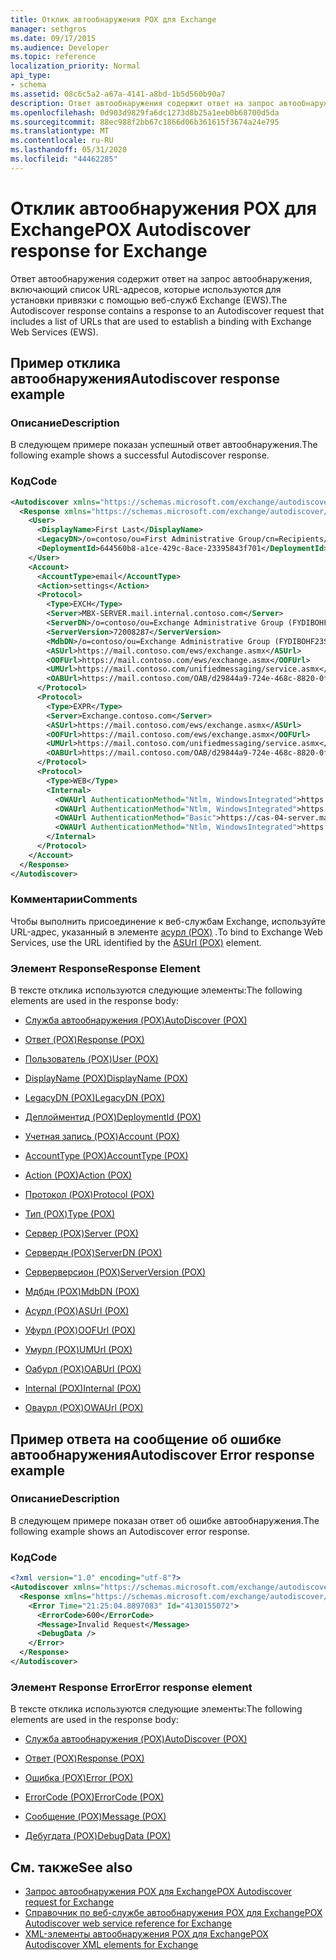 ```yaml
---
title: Отклик автообнаружения POX для Exchange
manager: sethgros
ms.date: 09/17/2015
ms.audience: Developer
ms.topic: reference
localization_priority: Normal
api_type:
- schema
ms.assetid: 08c6c5a2-a67a-4141-a8bd-1b5d560b90a7
description: Ответ автообнаружения содержит ответ на запрос автообнаружения, включающий список URL-адресов, которые используются для установки привязки с помощью веб-служб Exchange (EWS).
ms.openlocfilehash: 0d903d9829fa6dc1273d8b25a1eeb0b68700d5da
ms.sourcegitcommit: 88ec988f2bb67c1866d06b361615f3674a24e795
ms.translationtype: MT
ms.contentlocale: ru-RU
ms.lasthandoff: 05/31/2020
ms.locfileid: "44462285"
---
```

# <a name="pox-autodiscover-response-for-exchange"></a><span data-ttu-id="cbcd3-103">Отклик автообнаружения POX для Exchange</span><span class="sxs-lookup"><span data-stu-id="cbcd3-103">POX Autodiscover response for Exchange</span></span>

<span data-ttu-id="cbcd3-104">Ответ автообнаружения содержит ответ на запрос автообнаружения, включающий список URL-адресов, которые используются для установки привязки с помощью веб-служб Exchange (EWS).</span><span class="sxs-lookup"><span data-stu-id="cbcd3-104">The Autodiscover response contains a response to an Autodiscover request that includes a list of URLs that are used to establish a binding with Exchange Web Services (EWS).</span></span>
  
## <a name="autodiscover-response-example"></a><span data-ttu-id="cbcd3-105">Пример отклика автообнаружения</span><span class="sxs-lookup"><span data-stu-id="cbcd3-105">Autodiscover response example</span></span>

### <a name="description"></a><span data-ttu-id="cbcd3-106">Описание</span><span class="sxs-lookup"><span data-stu-id="cbcd3-106">Description</span></span>

<span data-ttu-id="cbcd3-107">В следующем примере показан успешный ответ автообнаружения.</span><span class="sxs-lookup"><span data-stu-id="cbcd3-107">The following example shows a successful Autodiscover response.</span></span>
  
### <a name="code"></a><span data-ttu-id="cbcd3-108">Код</span><span class="sxs-lookup"><span data-stu-id="cbcd3-108">Code</span></span>

```XML
<Autodiscover xmlns="https://schemas.microsoft.com/exchange/autodiscover/responseschema/2006">
  <Response xmlns="https://schemas.microsoft.com/exchange/autodiscover/outlook/responseschema/2006a">
    <User>
      <DisplayName>First Last</DisplayName>
      <LegacyDN>/o=contoso/ou=First Administrative Group/cn=Recipients/cn=iuser885646</LegacyDN>
      <DeploymentId>644560b8-a1ce-429c-8ace-23395843f701</DeploymentId>
    </User>
    <Account>
      <AccountType>email</AccountType>
      <Action>settings</Action>
      <Protocol>
        <Type>EXCH</Type>
        <Server>MBX-SERVER.mail.internal.contoso.com</Server>
        <ServerDN>/o=contoso/ou=Exchange Administrative Group (FYDIBOHF23SPDLT)/cn=Configuration/cn=Servers/cn=MBX-SERVER</ServerDN>
        <ServerVersion>72008287</ServerVersion>
        <MdbDN>/o=contoso/ou=Exchange Administrative Group (FYDIBOHF23SPDLT)/cn=Configuration/cn=Servers/cn=MBX-SERVER/cn=Microsoft Private MDB</MdbDN>
        <ASUrl>https://mail.contoso.com/ews/exchange.asmx</ASUrl>
        <OOFUrl>https://mail.contoso.com/ews/exchange.asmx</OOFUrl>
        <UMUrl>https://mail.contoso.com/unifiedmessaging/service.asmx</UMUrl>
        <OABUrl>https://mail.contoso.com/OAB/d29844a9-724e-468c-8820-0f7b345b767b/</OABUrl>
      </Protocol>
      <Protocol>
        <Type>EXPR</Type>
        <Server>Exchange.contoso.com</Server>
        <ASUrl>https://mail.contoso.com/ews/exchange.asmx</ASUrl>
        <OOFUrl>https://mail.contoso.com/ews/exchange.asmx</OOFUrl>
        <UMUrl>https://mail.contoso.com/unifiedmessaging/service.asmx</UMUrl>
        <OABUrl>https://mail.contoso.com/OAB/d29844a9-724e-468c-8820-0f7b345b767b/</OABUrl>
      </Protocol>
      <Protocol>
        <Type>WEB</Type>
        <Internal>
          <OWAUrl AuthenticationMethod="Ntlm, WindowsIntegrated">https://cas-01-server.mail.internal.contoso.com/owa</OWAUrl>
          <OWAUrl AuthenticationMethod="Ntlm, WindowsIntegrated">https://cas-02-server.mail.internal.contoso.com/owa</OWAUrl>
          <OWAUrl AuthenticationMethod="Basic">https://cas-04-server.mail.internal.contoso.com/owa</OWAUrl>
          <OWAUrl AuthenticationMethod="Ntlm, WindowsIntegrated">https://cas-05-server.mail.internal.contoso.com/owa</OWAUrl>
        </Internal>
      </Protocol>
    </Account>
  </Response>
</Autodiscover>
```

### <a name="comments"></a><span data-ttu-id="cbcd3-109">Комментарии</span><span class="sxs-lookup"><span data-stu-id="cbcd3-109">Comments</span></span>

<span data-ttu-id="cbcd3-110">Чтобы выполнить присоединение к веб-службам Exchange, используйте URL-адрес, указанный в элементе [асурл (POX)](asurl-pox.md) .</span><span class="sxs-lookup"><span data-stu-id="cbcd3-110">To bind to Exchange Web Services, use the URL identified by the [ASUrl (POX)](asurl-pox.md) element.</span></span> 
  
### <a name="response-element"></a><span data-ttu-id="cbcd3-111">Элемент Response</span><span class="sxs-lookup"><span data-stu-id="cbcd3-111">Response Element</span></span>

<span data-ttu-id="cbcd3-112">В тексте отклика используются следующие элементы:</span><span class="sxs-lookup"><span data-stu-id="cbcd3-112">The following elements are used in the response body:</span></span>
  
- [<span data-ttu-id="cbcd3-113">Служба автообнаружения (POX)</span><span class="sxs-lookup"><span data-stu-id="cbcd3-113">AutoDiscover (POX)</span></span>](autodiscover-pox.md)
    
- [<span data-ttu-id="cbcd3-114">Ответ (POX)</span><span class="sxs-lookup"><span data-stu-id="cbcd3-114">Response (POX)</span></span>](response-pox.md)
    
- [<span data-ttu-id="cbcd3-115">Пользователь (POX)</span><span class="sxs-lookup"><span data-stu-id="cbcd3-115">User (POX)</span></span>](user-pox.md)
    
- [<span data-ttu-id="cbcd3-116">DisplayName (POX)</span><span class="sxs-lookup"><span data-stu-id="cbcd3-116">DisplayName (POX)</span></span>](displayname-pox.md)
    
- [<span data-ttu-id="cbcd3-117">LegacyDN (POX)</span><span class="sxs-lookup"><span data-stu-id="cbcd3-117">LegacyDN (POX)</span></span>](legacydn-pox.md)
    
- [<span data-ttu-id="cbcd3-118">Деплойментид (POX)</span><span class="sxs-lookup"><span data-stu-id="cbcd3-118">DeploymentId (POX)</span></span>](deploymentid-pox.md)
    
- [<span data-ttu-id="cbcd3-119">Учетная запись (POX)</span><span class="sxs-lookup"><span data-stu-id="cbcd3-119">Account (POX)</span></span>](account-pox.md)
    
- [<span data-ttu-id="cbcd3-120">AccountType (POX)</span><span class="sxs-lookup"><span data-stu-id="cbcd3-120">AccountType (POX)</span></span>](accounttype-pox.md)
    
- [<span data-ttu-id="cbcd3-121">Action (POX)</span><span class="sxs-lookup"><span data-stu-id="cbcd3-121">Action (POX)</span></span>](action-pox.md)
    
- [<span data-ttu-id="cbcd3-122">Протокол (POX)</span><span class="sxs-lookup"><span data-stu-id="cbcd3-122">Protocol (POX)</span></span>](protocol-pox.md)
    
- [<span data-ttu-id="cbcd3-123">Тип (POX)</span><span class="sxs-lookup"><span data-stu-id="cbcd3-123">Type (POX)</span></span>](type-pox.md)
    
- [<span data-ttu-id="cbcd3-124">Сервер (POX)</span><span class="sxs-lookup"><span data-stu-id="cbcd3-124">Server (POX)</span></span>](server-pox.md)
    
- [<span data-ttu-id="cbcd3-125">Сервердн (POX)</span><span class="sxs-lookup"><span data-stu-id="cbcd3-125">ServerDN (POX)</span></span>](serverdn-pox.md)
    
- [<span data-ttu-id="cbcd3-126">Серверверсион (POX)</span><span class="sxs-lookup"><span data-stu-id="cbcd3-126">ServerVersion (POX)</span></span>](serverversion-pox.md)
    
- [<span data-ttu-id="cbcd3-127">Мдбдн (POX)</span><span class="sxs-lookup"><span data-stu-id="cbcd3-127">MdbDN (POX)</span></span>](mdbdn-pox.md)
    
- [<span data-ttu-id="cbcd3-128">Асурл (POX)</span><span class="sxs-lookup"><span data-stu-id="cbcd3-128">ASUrl (POX)</span></span>](asurl-pox.md)
    
- [<span data-ttu-id="cbcd3-129">Уфурл (POX)</span><span class="sxs-lookup"><span data-stu-id="cbcd3-129">OOFUrl (POX)</span></span>](oofurl-pox.md)
    
- [<span data-ttu-id="cbcd3-130">Умурл (POX)</span><span class="sxs-lookup"><span data-stu-id="cbcd3-130">UMUrl (POX)</span></span>](umurl-pox.md)
    
- [<span data-ttu-id="cbcd3-131">Оабурл (POX)</span><span class="sxs-lookup"><span data-stu-id="cbcd3-131">OABUrl (POX)</span></span>](oaburl-pox.md)
    
- [<span data-ttu-id="cbcd3-132">Internal (POX)</span><span class="sxs-lookup"><span data-stu-id="cbcd3-132">Internal (POX)</span></span>](internal-pox.md)
    
- [<span data-ttu-id="cbcd3-133">Оваурл (POX)</span><span class="sxs-lookup"><span data-stu-id="cbcd3-133">OWAUrl (POX)</span></span>](owaurl-pox.md)
    
## <a name="autodiscover-error-response-example"></a><span data-ttu-id="cbcd3-134">Пример ответа на сообщение об ошибке автообнаружения</span><span class="sxs-lookup"><span data-stu-id="cbcd3-134">Autodiscover Error response example</span></span>

### <a name="description"></a><span data-ttu-id="cbcd3-135">Описание</span><span class="sxs-lookup"><span data-stu-id="cbcd3-135">Description</span></span>

<span data-ttu-id="cbcd3-136">В следующем примере показан ответ об ошибке автообнаружения.</span><span class="sxs-lookup"><span data-stu-id="cbcd3-136">The following example shows an Autodiscover error response.</span></span>
  
### <a name="code"></a><span data-ttu-id="cbcd3-137">Код</span><span class="sxs-lookup"><span data-stu-id="cbcd3-137">Code</span></span>

```XML
<?xml version="1.0" encoding="utf-8"?>
<Autodiscover xmlns="https://schemas.microsoft.com/exchange/autodiscover/responseschema/2006">
  <Response xmlns="https://schemas.microsoft.com/exchange/autodiscover/responseschema/2006">
    <Error Time="21:25:04.8897083" Id="4130155072">
      <ErrorCode>600</ErrorCode>
      <Message>Invalid Request</Message>
      <DebugData />
    </Error>
  </Response>
</Autodiscover>
```

### <a name="error-response-element"></a><span data-ttu-id="cbcd3-138">Элемент Response Error</span><span class="sxs-lookup"><span data-stu-id="cbcd3-138">Error response element</span></span>

<span data-ttu-id="cbcd3-139">В тексте отклика используются следующие элементы:</span><span class="sxs-lookup"><span data-stu-id="cbcd3-139">The following elements are used in the response body:</span></span>
  
- [<span data-ttu-id="cbcd3-140">Служба автообнаружения (POX)</span><span class="sxs-lookup"><span data-stu-id="cbcd3-140">AutoDiscover (POX)</span></span>](autodiscover-pox.md)
    
- [<span data-ttu-id="cbcd3-141">Ответ (POX)</span><span class="sxs-lookup"><span data-stu-id="cbcd3-141">Response (POX)</span></span>](response-pox.md)
    
- [<span data-ttu-id="cbcd3-142">Ошибка (POX)</span><span class="sxs-lookup"><span data-stu-id="cbcd3-142">Error (POX)</span></span>](error-pox.md)
    
- [<span data-ttu-id="cbcd3-143">ErrorCode (POX)</span><span class="sxs-lookup"><span data-stu-id="cbcd3-143">ErrorCode (POX)</span></span>](errorcode-pox.md)
    
- [<span data-ttu-id="cbcd3-144">Сообщение (POX)</span><span class="sxs-lookup"><span data-stu-id="cbcd3-144">Message (POX)</span></span>](message-pox.md)
    
- [<span data-ttu-id="cbcd3-145">Дебугдата (POX)</span><span class="sxs-lookup"><span data-stu-id="cbcd3-145">DebugData (POX)</span></span>](debugdata-pox.md)
    
## <a name="see-also"></a><span data-ttu-id="cbcd3-146">См. также</span><span class="sxs-lookup"><span data-stu-id="cbcd3-146">See also</span></span>

- [<span data-ttu-id="cbcd3-147">Запрос автообнаружения POX для Exchange</span><span class="sxs-lookup"><span data-stu-id="cbcd3-147">POX Autodiscover request for Exchange</span></span>](pox-autodiscover-request-for-exchange.md)
- [<span data-ttu-id="cbcd3-148">Справочник по веб-службе автообнаружения POX для Exchange</span><span class="sxs-lookup"><span data-stu-id="cbcd3-148">POX Autodiscover web service reference for Exchange</span></span>](pox-autodiscover-web-service-reference-for-exchange.md) 
- [<span data-ttu-id="cbcd3-149">XML-элементы автообнаружения POX для Exchange</span><span class="sxs-lookup"><span data-stu-id="cbcd3-149">POX Autodiscover XML elements for Exchange</span></span>](pox-autodiscover-xml-elements-for-exchange.md)

